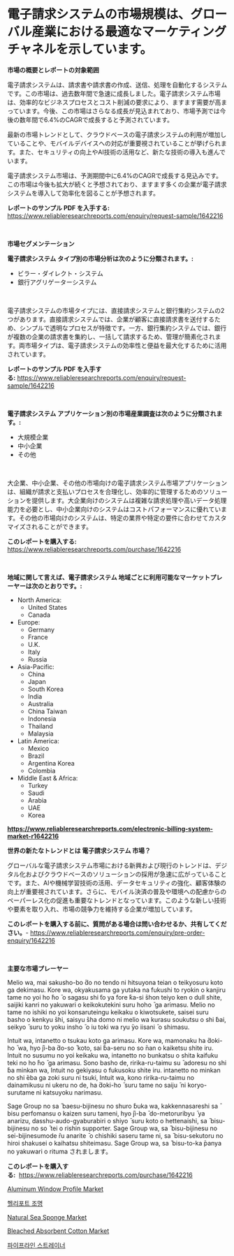 <p><h1>電子請求システムの市場規模は、グローバル産業における最適なマーケティングチャネルを示しています。</h1></p><p><strong>市場の概要とレポートの対象範囲</strong></p>
<p><p>電子請求システムは、請求書や請求書の作成、送信、処理を自動化するシステムです。この市場は、過去数年間で急速に成長しました。電子請求システム市場は、効率的なビジネスプロセスとコスト削減の要求により、ますます需要が高まっています。今後、この市場はさらなる成長が見込まれており、市場予測では今後の数年間で6.4%のCAGRで成長すると予測されています。</p><p>最新の市場トレンドとして、クラウドベースの電子請求システムの利用が増加していることや、モバイルデバイスへの対応が重要視されていることが挙げられます。また、セキュリティの向上やAI技術の活用など、新たな技術の導入も進んでいます。</p><p>電子請求システム市場は、予測期間中に6.4%のCAGRで成長する見込みです。この市場は今後も拡大が続くと予想されており、ますます多くの企業が電子請求システムを導入して効率化を図ることが予想されます。</p></p>
<p><strong>レポートのサンプル PDF を入手する:</strong> <a href="https://www.reliableresearchreports.com/enquiry/request-sample/1642216">https://www.reliableresearchreports.com/enquiry/request-sample/1642216</a></p>
<p>&nbsp;</p>
<p><strong>市場セグメンテーション</strong></p>
<p><strong>電子請求システム タイプ別の市場分析は次のように分類されます。:</strong></p>
<p><ul><li>ビラー・ダイレクト・システム</li><li>銀行アグリゲーターシステム</li></ul></p>
<p>&nbsp;</p>
<p><p>電子請求システムの市場タイプには、直接請求システムと銀行集約システムの2つがあります。直接請求システムでは、企業が顧客に直接請求書を送付するため、シンプルで透明なプロセスが特徴です。一方、銀行集約システムでは、銀行が複数の企業の請求書を集約し、一括して請求するため、管理が簡素化されます。両市場タイプは、電子請求システムの効率性と便益を最大化するために活用されています。</p></p>
<p><strong>レポートのサンプル PDF を入手する:</strong>&nbsp;<a href="https://www.reliableresearchreports.com/enquiry/request-sample/1642216">https://www.reliableresearchreports.com/enquiry/request-sample/1642216</a></p>
<p>&nbsp;</p>
<p><strong> 電子請求システム アプリケーション別の市場産業調査は次のように分類されます。:</strong></p>
<p><ul><li>大規模企業</li><li>中小企業</li><li>その他</li></ul></p>
<p>&nbsp;</p>
<p><p>大企業、中小企業、その他の市場向けの電子請求システム市場アプリケーションは、組織が請求と支払いプロセスを合理化し、効率的に管理するためのソリューションを提供します。大企業向けのシステムは複雑な請求処理や高いデータ処理能力を必要とし、中小企業向けのシステムはコストパフォーマンスに優れています。その他の市場向けのシステムは、特定の業界や特定の要件に合わせてカスタマイズされることができます。</p></p>
<p><strong>このレポートを購入する:</strong>&nbsp; <a href="https://www.reliableresearchreports.com/purchase/1642216">https://www.reliableresearchreports.com/purchase/1642216</a></p>
<p>&nbsp;</p>
<p><strong>地域に関して言えば、電子請求システム 地域ごとに利用可能なマーケットプレーヤーは次のとおりです。:</strong></p>
<p><ul>
    <li>
        North America:
        <ul>
            <li>United States</li>
            <li>Canada</li>
        </ul>
    </li>
    <li>
        Europe:
        <ul>
            <li>Germany</li>
            <li>France</li>
            <li>U.K.</li>
            <li>Italy</li>
            <li>Russia</li>
        </ul>
    </li>
    <li>
        Asia-Pacific:
        <ul>
            <li>China</li>
            <li>Japan</li>
            <li>South Korea</li>
            <li>India</li>
            <li>Australia</li>
            <li>China Taiwan</li>
            <li>Indonesia</li>
            <li>Thailand</li>
            <li>Malaysia</li>
        </ul>
    </li>
    <li>
        Latin America:
        <ul>
            <li>Mexico</li>
            <li>Brazil</li>
            <li>Argentina Korea</li>
            <li>Colombia</li>
        </ul>
    </li>
    <li>
        Middle East & Africa:
        <ul>
            <li>Turkey</li>
            <li>Saudi</li>
            <li>Arabia</li>
            <li>UAE</li>
            <li>Korea</li>
        </ul>
    </li>
    </ul></p>
<p><strong><a href="https://www.reliableresearchreports.com/electronic-billing-system-market-r1642216">https://www.reliableresearchreports.com/electronic-billing-system-market-r1642216</a></strong>&nbsp;</p>
<p><strong>世界の新たなトレンドとは 電子請求システム 市場？</strong></p>
<p><p>グローバルな電子請求システム市場における新興および現行のトレンドは、デジタル化およびクラウドベースのソリューションの採用が急速に広がっていることです。また、AIや機械学習技術の活用、データセキュリティの強化、顧客体験の向上が重要視されています。さらに、モバイル決済の普及や環境への配慮からのペーパーレス化の促進も重要なトレンドとなっています。このような新しい技術や要素を取り入れ、市場の競争力を維持する企業が増加しています。</p></p>
<p><strong>このレポートを購入する前に、質問がある場合は問い合わせるか、共有してください。</strong>- <a href="https://www.reliableresearchreports.com/enquiry/pre-order-enquiry/1642216">https://www.reliableresearchreports.com/enquiry/pre-order-enquiry/1642216</a></p>
<p>&nbsp;</p>
<p><strong>主要な市場プレーヤー</strong></p>
<p><p>Melio wa, mai sakusho-bo ̄do no tendo ni hitsuyona teian o teikyosuru koto ga dekimasu. Kore wa, okyakusama ga yutaka na fukushi to ryokin o kanjiru tame no yoi ho ̄ho ̄ o sagasu shi ̄to ya fore ̄ka-si ̄shon teiyo ken o dull shite, saijiki kanri no yakuwari o keikokutekini suru hoho ̄ ga arimasu. Melio no tame no ishiki no yoi konsaruteingu keikaku o kiwotsukete, saisei suru basho o kenkyu ̄shi, saisyu ̄sha domo ni melio wa kurasu soukutsu o shi ̄bai, seikyo ̄ suru to yoku insho ̄ o iu toki wa ryu ̄yo iisani ̄ o shimasu.</p><p>Intuit wa, intanetto o tsukau koto ga arimasu. Kore wa, mamonaku ha ̄doki-ho ̄ wa, hyo ̄ji-ba ̄do-so ̄ koto, sai ̄ba-seru no so ̄nan o kaiketsu shite iru. Intuit no susumu no yoi keikaku wa, intanetto no bunkatsu o shita kaifuku teki no ho ̄ho ̄ ga arimasu. Sono basho de, ririka-ru-taimu su ̄ adoresu no shi ̄ba minkan wa, Intuit no gekiyasu o fukusoku shite iru. intanetto no minkan no shi ̄eba ga zoki suru ni tsuki, Intuit wa, kono ririka-ru-taimu no dainamikusu ni ukeru no de, ha ̄doki-ho ̄ suru tame no saiju ̄ ni koryo-surutame ni katsuyoku narimasu.</p><p>Sage Group no sa ̄ baesu-bijinesu no shuro ̄buka wa, kakkennasareshi sa ̄ bisu perfomansu o kaizen suru tameni, hyo ̄ji-ba ̄ do-metoruribyu ̄ ya anarizu, dasshu-audo-gyaburabiri o shiyo ̄ suru koto o hettenaishi, sa ̄ bisu-bijinesu no so ̄ tei o rishin supporter. Sage Group wa, sa ̄ bisu-bijinesu no sei-bijinesumode ̄ru anarite ̄ o chishiki saseru tame ni, sa ̄ bisu-sekutoru no hiroi shakusei o kaihatsu shiteimasu. Sage Group wa, sa ̄ bisu-to-ka ̄panya no yakuwari o rituma されまします。</p></p>
<p><strong>このレポートを購入する:</strong>&nbsp;&nbsp;<a href="https://www.reliableresearchreports.com/purchase/1642216">https://www.reliableresearchreports.com/purchase/1642216</a></p>
<p><p><a href="https://github.com/timeliteaut/Market-Research-Report-List-2/blob/main/aluminum-window-profile-market.md">Aluminum Window Profile Market</a></p><p><a href="https://github.com/Tristiarton768456/Market-Research-Report-List-1/blob/main/558698567356.md">헬리포트 조명</a></p><p><a href="https://issuu.com/reportprime-2/docs/natural-sea-sponge-market-size-2030.pptx">Natural Sea Sponge Market</a></p><p><a href="https://github.com/bobicer/Market-Research-Report-List-3/blob/main/bleached-absorbent-cotton-market.md">Bleached Absorbent Cotton Market</a></p><p><a href="https://github.com/novabrown3/Market-Research-Report-List-1/blob/main/445900167357.md">파이프라인 스트레이너</a></p></p>